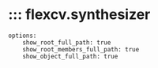 # ::: flexcv.synthesizer
    options:
        show_root_full_path: true
        show_root_members_full_path: true
        show_object_full_path: true
